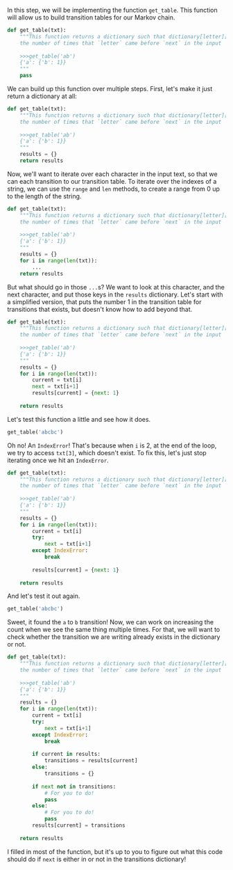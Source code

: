 In this step, we will be implementing the function `get_table`. This function will allow us to build transition tables for our Markov chain.

```python
def get_table(txt):
    """This function returns a dictionary such that dictionary[letter][next] is equal to 
    the number of times that `letter` came before `next` in the input `txt`.
    
    >>>get_table('ab')
    {'a': {'b': 1}}
    """
    pass
```

We can build up this function over multiple steps. First, let's make it just return a dictionary at all:

```python
def get_table(txt):
    """This function returns a dictionary such that dictionary[letter][next] is equal to 
    the number of times that `letter` came before `next` in the input `txt`.
    
    >>>get_table('ab')
    {'a': {'b': 1}}
    """
    results = {}
    return results
```

Now, we'll want to iterate over each character in the input text, so that we can each transition to our transition table. To iterate over the indexes of a string, we can use the `range` and `len` methods, to create a range from 0 up to the length of the string.

```python
def get_table(txt):
    """This function returns a dictionary such that dictionary[letter][next] is equal to 
    the number of times that `letter` came before `next` in the input `txt`.
    
    >>>get_table('ab')
    {'a': {'b': 1}}
    """
    results = {}
    for i in range(len(txt)):
        ...
    return results
```

But what should go in those `...`s? We want to look at this character, and the next character, and put those keys in the `results` dictionary. Let's start with a simplified version, that puts the number 1 in the transition table for transitions that exists, but doesn't know how to add beyond that.

```python
def get_table(txt):
    """This function returns a dictionary such that dictionary[letter][next] is equal to 
    the number of times that `letter` came before `next` in the input `txt`.
    
    >>>get_table('ab')
    {'a': {'b': 1}}
    """
    results = {}
    for i in range(len(txt)):
        current = txt[i]
        next = txt[i+1]
        results[current] = {next: 1}
        
    return results
```

Let's test this function a little and see how it does.

```python
get_table('abcbc')
```

Oh no! An `IndexError`! That's because when `i` is 2, at the end of the loop, we try to access `txt[3]`, which doesn't exist. To fix this, let's just stop iterating once we hit an `IndexError`.

```python
def get_table(txt):
    """This function returns a dictionary such that dictionary[letter][next] is equal to 
    the number of times that `letter` came before `next` in the input `txt`.
    
    >>>get_table('ab')
    {'a': {'b': 1}}
    """
    results = {}
    for i in range(len(txt)):
        current = txt[i]
        try:
            next = txt[i+1]
        except IndexError:
            break
            
        results[current] = {next: 1}
        
    return results
```

And let's test it out again.

```python
get_table('abcbc')
```

Sweet, it found the `a` to `b` transition! Now, we can work on increasing the count when we see the same thing multiple times. For that, we will want to check whether the transition we are writing already exists in the dictionary or not.

```python
def get_table(txt):
    """This function returns a dictionary such that dictionary[letter][next] is equal to 
    the number of times that `letter` came before `next` in the input `txt`.
    
    >>>get_table('ab')
    {'a': {'b': 1}}
    """
    results = {}
    for i in range(len(txt)):
        current = txt[i]
        try:
            next = txt[i+1]
        except IndexError:
            break
            
        if current in results:
            transitions = results[current]
        else:
            transitions = {}
            
        if next not in transitions:
            # For you to do!
            pass
        else:
            # For you to do!
            pass
        results[current] = transitions
        
    return results
```

I filled in most of the function, but it's up to you to figure out what this code should do if `next` is either in or not in the transitions dictionary!



